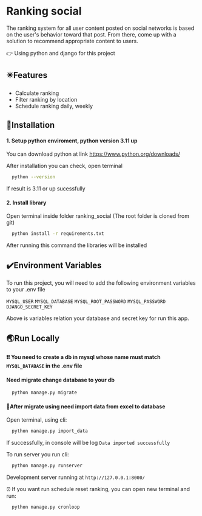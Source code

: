 # Ranking social

The ranking system for all user content posted on social networks is based on the user's behavior toward that post. From there, come up with a solution to recommend appropriate content to users.

👉 Using python and django for this project

## ✴️Features

- Calculate ranking
- Filter ranking by location
- Schedule ranking daily, weekly

## 🔧Installation

#### 1. Setup python enviroment, python version 3.11 up

You can download python at link https://www.python.org/downloads/

After installation you can check, open terminal

```bash
  python --version
```

If result is 3.11 or up sucessfully

#### 2. Install library

Open terminal inside folder ranking_social (The root folder is cloned from git)

```bash
  python install -r requirements.txt
```

After running this command the libraries will be installed

## ✔️Environment Variables

To run this project, you will need to add the following environment variables to your .env file

`MYSQL_USER`
`MYSQL_DATABASE`
`MYSQL_ROOT_PASSWORD`
`MYSQL_PASSWORD`
`DJANGO_SECRET_KEY`

Above is variables relation your database and secret key for run this app.

## 🌏Run Locally

#### ❗❗ You need to create a db in mysql whose name must match `MYSQL_DATABASE` in the .env file

#### Need migrate change database to your db

```bash
  python manage.py migrate
```

#### 📜After migrate using need import data from excel to database

Open terminal, using cli:

```bash
  python manage.py import_data
```

If successfully, in console will be log `Data imported successfully`

To run server you run cli:

```bash
  python manage.py runserver
```

Development server running at `http://127.0.0.1:8000/`

⏰ If you want run schedule reset ranking, you can open new terminal and run:

```bash
  python manage.py cronloop
```
